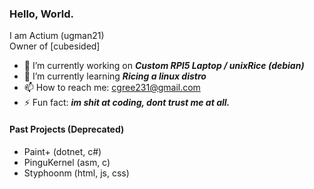 ### Hello, World.
I am Actium (ugman21)<br>
Owner of [cubesided]<BR>

- 🔭 I’m currently working on ___Custom RPI5 Laptop / unixRice (debian)___
- 🌱 I’m currently learning ___Ricing a linux distro___
- 📫 How to reach me: [cgree231@gmail.com](mailto://cgree231@gmail.com)
- ⚡ Fun fact: ___im shit at coding, dont trust me at all.___


#### Past Projects (Deprecated)
- Paint+ (dotnet, c#)
- PinguKernel (asm, c)
- Styphoonm (html, js, css)
